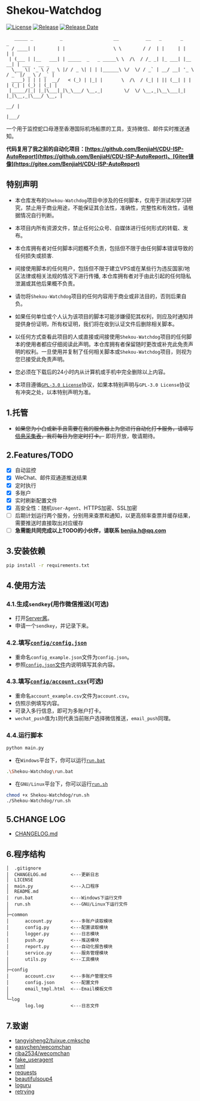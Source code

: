 # Shekou-Watchdog

[![License](https://img.shields.io/github/license/BenjiaH/Shekou-Watchdog.svg)](LICENSE)
[![Release](https://img.shields.io/github/release/BenjiaH/Shekou-Watchdog.svg)](https://github.com/BenjiaH/Shekou-Watchdog/releases/latest)
[![Release Date](https://img.shields.io/github/release-date/BenjiaH/Shekou-Watchdog.svg)](https://github.com/BenjiaH/Shekou-Watchdog/releases/latest)

```N/A
   _____ _          _                   __          __   _       _         _             
  / ____| |        | |                  \ \        / /  | |     | |       | |            
 | (___ | |__   ___| | _____  _   _ _____\ \  /\  / /_ _| |_ ___| |__   __| | ___   __ _ 
  \___ \| '_ \ / _ \ |/ / _ \| | | |______\ \/  \/ / _` | __/ __| '_ \ / _` |/ _ \ / _` |
  ____) | | | |  __/   < (_) | |_| |       \  /\  / (_| | || (__| | | | (_| | (_) | (_| |
 |_____/|_| |_|\___|_|\_\___/ \__,_|        \/  \/ \__,_|\__\___|_| |_|\__,_|\___/ \__, |
                                                                                    __/ |
                                                                                   |___/ 
```

一个用于监控蛇口母港至香港国际机场船票的工具，支持微信、邮件实时推送通知。

**代码复用了我之前的自动化项目：[https://github.com/BenjiaH/CDU-ISP-AutoReport](https://github.com/BenjiaH/CDU-ISP-AutoReport)、[Gitee镜像](https://gitee.com/BenjiaH/CDU-ISP-AutoReport)**

## 特别声明

- 本仓库发布的`Shekou-Watchdog`项目中涉及的任何脚本，仅用于测试和学习研究，禁止用于商业用途，不能保证其合法性，准确性，完整性和有效性，请根据情况自行判断。

- 本项目内所有资源文件，禁止任何公众号、自媒体进行任何形式的转载、发布。

- 本仓库拥有者对任何脚本问题概不负责，包括但不限于由任何脚本错误导致的任何损失或损害.

- 间接使用脚本的任何用户，包括但不限于建立VPS或在某些行为违反国家/地区法律或相关法规的情况下进行传播, 本仓库拥有者对于由此引起的任何隐私泄漏或其他后果概不负责。

- 请勿将`Shekou-Watchdog`项目的任何内容用于商业或非法目的，否则后果自负。

- 如果任何单位或个人认为该项目的脚本可能涉嫌侵犯其权利，则应及时通知并提供身份证明，所有权证明，我们将在收到认证文件后删除相关脚本。

- 以任何方式查看此项目的人或直接或间接使用`Shekou-Watchdog`项目的任何脚本的使用者都应仔细阅读此声明。本仓库拥有者保留随时更改或补充此免责声明的权利。一旦使用并复制了任何相关脚本或`Shekou-Watchdog`项目，则视为您已接受此免责声明。

- 您必须在下载后的24小时内从计算机或手机中完全删除以上内容。

- 本项目遵循[`GPL-3.0 License`](LICENSE)协议，如果本特别声明与`GPL-3.0 License`协议有冲突之处，以本特别声明为准。

## 1.托管

- ~~如果您为小白或新手且需要在我的服务器上为您进行自动化打卡服务，请填写[信息采集表](https://benjiah.gitee.io/redirect/)，我将每日为您定时打卡。~~ 即将开放，敬请期待。

## 2.Features/TODO

- [X] 自动监控
- [X] WeChat、邮件双通道推送结果
- [X] 定时执行
- [X] 多账户
- [X] 实时刷新配置文件
- [X] 高安全性：随机`User-Agent`、HTTPS加密、SSL加密
- [ ] 后期计划运行两个服务，分别用来查票和通知，以更高频率查票并缓存结果，需要推送时直接取出对应缓存
- [ ] **急需能共同完成以上TODO的小伙伴，请联系 [benjia.h@qq.com](mailto:benjia.h@qq.com)**

## 3.安装依赖

```bash
pip install -r requirements.txt
```

## 4.使用方法

### 4.1.生成`sendkey`(用作微信推送)(可选)

- 打开[Server酱](https://benjiah.gitee.io/redirect/serversauce)。
- 申请一个`sendkey`，并记录下来。

### 4.2.填写[`config/config.json`](config/config_example.json)

- 重命名`config_example.json`文件为`config.json`。
- 参照[`config.json`文件](config/config_example.json)内说明填写其余内容。

### 4.3.填写[`config/account.csv`](config/account_example.csv)(可选)

- 重命名`account_example.csv`文件为`account.csv`。
- 仿照示例填写内容。
- 可录入多行信息，即可为多账户打卡。
- `wechat_push`值为`1`则代表当前账户选择微信推送，`email_push`同理。

### 4.4.运行脚本

```bash
python main.py
```

- 在`Windows`平台下，你可以运行[`run.bat`](run.bat)

```bash
.\Shekou-Watchdog\run.bat 
```

- 在`GNU/Linux`平台下，你可以运行[`run.sh`](run.sh)

```bash
chmod +x Shekou-Watchdog/run.sh
./Shekou-Watchdog/run.sh
```

## 5.CHANGE LOG

- [CHANGELOG.md](CHANGELOG.md)

## 6.程序结构

```N/A
│  .gitignore
│  CHANGELOG.md         <---更新日志
│  LICENSE
│  main.py              <---入口程序
│  README.md
│  run.bat              <---Windows下运行文件
│  run.sh               <---GNU/Linux下运行文件
│
├─common
│      account.py       <---多账户读取模块
│      config.py        <---配置读取模块
│      logger.py        <---日志模块
│      push.py          <---推送模块
│      report.py        <---自动化报告模块
│      service.py       <---服务管理模块
│      utils.py         <---工具模块
│
├─config
│      account.csv      <---多账户管理文件
│      config.json      <---配置文件
│      email_tmpl.html  <---Email模板文件
│
└─log
       log.log          <---日志文件

```

## 7.致谢

- [tangyisheng2/tuixue.cmkschp](https://github.com/tangyisheng2/tuixue.cmkschp/blob/main/LICENSE)
- [easychen/wecomchan](https://github.com/easychen/wecomchan/blob/main/LICENSE)
- [riba2534/wecomchan](https://github.com/riba2534/wecomchan/blob/main/LICENSE)
- [fake_useragent](https://github.com/hellysmile/fake-useragent/blob/master/LICENSE)
- [lxml](https://github.com/lxml/lxml/blob/master/LICENSES.txt)
- [requests](https://github.com/psf/requests/blob/main/LICENSE)
- [beautifulsoup4](https://www.crummy.com/software/BeautifulSoup/)
- [loguru](https://github.com/Delgan/loguru/blob/master/LICENSE)
- [retrying](https://github.com/rholder/retrying/blob/master/LICENSE)
